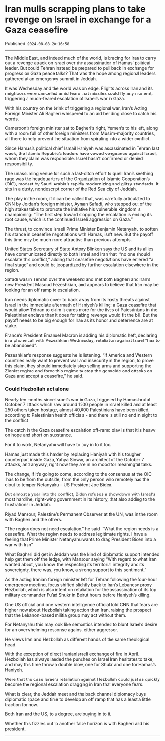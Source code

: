 # Iran mulls scrapping plans to take revenge on Israel in exchange for a Gaza ceasefire

Published :`2024-08-08 20:16:58`

---

The Middle East, and indeed much of the world, is bracing for Iran to carry out a revenge attack on Israel over the assassination of Hamas’ political leader. But could Tehran instead be prepared to pull back in exchange for progress on Gaza peace talks? That was the hope among regional leaders gathered at an emergency summit in Jeddah.

It was Wednesday and the world was on edge. Flights across Iran and its neighbors were cancelled amid fears that missiles could fly any moment, triggering a much-feared escalation of Israel’s war in Gaza.

With his country on the brink of triggering a regional war, Iran’s Acting Foreign Minister Ali Bagheri whispered to an aid bending close to catch his words.

Cameroon’s foreign minister sat to Bagheri’s right, Yemen’s to his left, along with a room full of other foreign ministers from Muslim-majority countries, all there to help prevent the situation from spiraling into a wider conflict.

Since Hamas’s political chief Ismail Haniyeh was assassinated in Tehran last week, the Islamic Republic’s leaders have vowed vengeance against Israel, whom they claim was responsible. Israel hasn’t confirmed or denied responsibility.

The unassuming venue for such a last-ditch effort to quell Iran’s seething rage was the headquarters of the Organization of Islamic Cooperation’s (OIC), modest by Saudi Arabia’s rapidly modernizing and glitzy standards. It sits in a dusty, nondescript corner of the Red Sea city of Jeddah.

The play in the room, if it can be called that, was carefully articulated to CNN by Jordan’s foreign minister, Ayman Safadi, who stepped out of the high stakes talks to promote the initiative his vulnerable kingdom is championing: “The first step toward stopping the escalation is ending its root cause, which is the continued Israeli aggression on Gaza.”

The thrust, to convince Israeli Prime Minister Benjamin Netanyahu to soften his stance in ceasefire negotiations with Hamas, isn’t new. But the payoff this time may be much more attractive than previous attempts.

United States Secretary of State Antony Blinken says the US and its allies have communicated directly to both Israel and Iran that  “no one should escalate this conflict,” adding that ceasefire negotiations have entered “a final stage” and could be jeopardized by further escalation elsewhere in the region.

Safadi was in Tehran over the weekend and met both Bagheri and Iran’s new President Masoud Pezeshkian, and appears to believe that Iran may be looking for an off ramp to escalation.

Iran needs diplomatic cover to back away from its hasty threats against Israel in the immediate aftermath of Haniyeh’s killing: a Gaza ceasefire that would allow Tehran to claim it cares more for the lives of Palestinians in the Palestinian enclave than it does for taking revenge would fit the bill. But the payoff needs to be big enough for Iran as its honor and deterrence are at stake.

France’s President Emanuel Macron is adding his diplomatic heft, declaring in a phone call with Pezeshkian Wednesday, retaliation against Israel “has to be abandoned”.

Pezeshkian’s response suggests he is listening. “If America and Western countries really want to prevent war and insecurity in the region, to prove this claim, they should immediately stop selling arms and supporting the Zionist regime and force this regime to stop the genocide and attacks on Gaza and accept a ceasefire,” he said.

### Could Hezbollah act alone

Nearly ten months since Israel’s war in Gaza, triggered by Hamas brutal October 7 attack which saw around 1200 people in Israel killed and at least 250 others taken hostage, almost 40,000 Palestinians have been killed, according to Palestinian health officials - and there is still no end in sight to the conflict

The catch in the Gaza ceasefire escalation off-ramp play is that it is heavy on hope and short on substance.

For it to work, Netanyahu will have to buy in to it too.

Hamas just made this harder by replacing Haniyah with his tougher counterpart inside Gaza, Yahya Sinwar, an architect of the October 7 attacks, and anyway, right now they are in no mood for meaningful talks.

The change, if it’s going to come, according to the consensus at the OIC  has to be from the outside, from the only person who remotely has the clout to temper Netanyahu – US President Joe Biden.

But almost a year into the conflict, Biden refuses a showdown with Israel’s most hardline, right-wing government in its history, that also adding to the frustrations in Jeddah.

Riyad Mansour, Palestine’s Permanent Observer at the UN, was in the room with Bagheri and the others.

“The region does not need escalation,” he said  “What the region needs is a ceasefire. What the region needs to address legitimate rights. I have a feeling that Prime Minister Netanyahu wants to drag President Biden into a war with Iran”

What Bagheri did get in Jeddah was the kind of diplomatic support intended help get them off the ledge, with Mansour saying “With regard to what Iran wanted about, you know, the respecting its territorial integrity and its sovereignty, there was, you know, a strong support to this sentiment.”

As the acting Iranian foreign minister left for Tehran following the four-hour emergency meeting, focus shifted slightly back to Iran’s Lebanese proxy Hezbollah, which is also intent on retaliation for the assassination of its top military commander Fu’ad Shukr in Beirut hours before Haniyeh’s killing.

One US official and one western intelligence official told CNN that fears are higher now about Hezbollah taking action than Iran, raising the prospect that the Lebanon-based militia group may act without them.

For Netanyahu this may look like semantics intended to blunt Israel’s desire for an overwhelming response against either aggressor.

He views Iran and Hezbollah as different hands of the same theological head.

With the exception of direct IranianIsraeli exchange of fire in April, Hezbollah has always landed the punches on Israel Iran hesitates to take, and may this time throw a double blow, one for Shukr and one for Hamas’s Haniyeh.

Were that the case Israel’s retaliation against Hezbollah could just as quickly become the regional escalation dragging in Iran that everyone fears.

What is clear, the Jeddah meet and the back channel diplomacy buys diplomatic space and time to develop an off ramp that has a least a little traction for now.

Both Iran and the US, to a degree, are buying in to it.

Whether this fizzles out to another false horizon is with Bagheri and his president.

---

